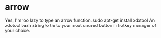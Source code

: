 # arrow
Yes, I'm too lazy to type an arrow function.
sudo apt-get install xdotool
An xdotool bash string to tie to your most unused button in hotkey manager of your choice.
